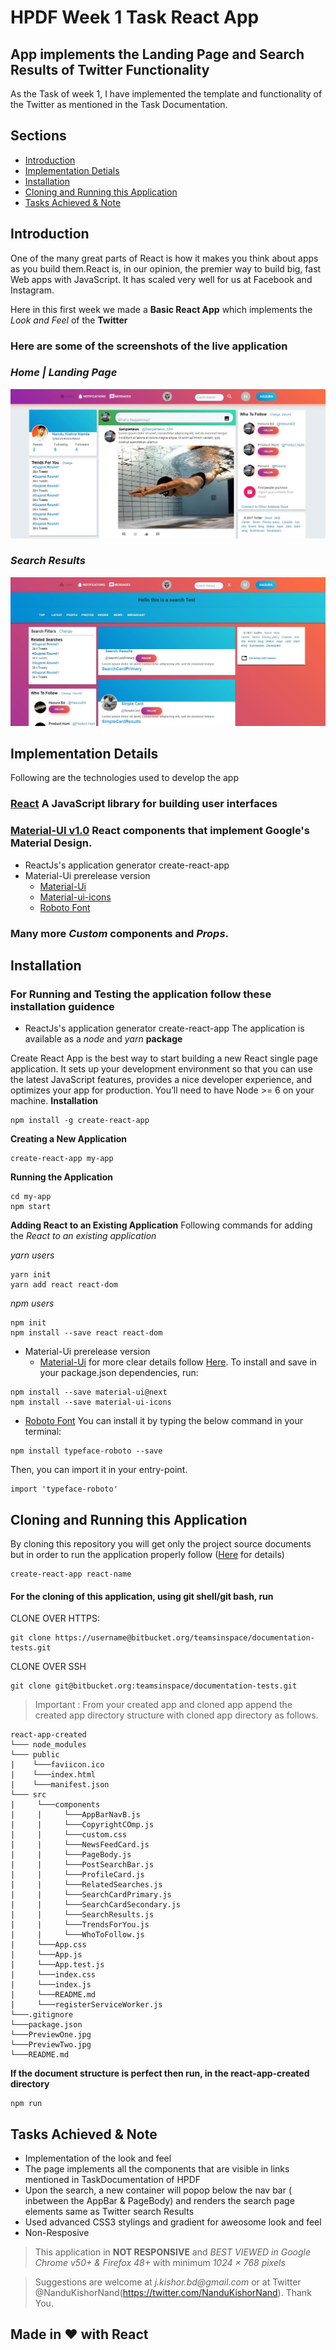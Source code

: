 # HPDF Week 1 Task React App
## App implements the Landing Page and Search Results of Twitter Functionality 
As the Task of week 1, I have implemented the template and functionality of the Twitter as mentioned in the Task Documentation.

## Sections 
* [Introduction](#introduction)
* [Implementation Detials](#implementation-details)
* [Installation](#installation)
* [Cloning and Running this Application](#cloning-running-this-application)
* [Tasks Achieved & Note ](#task-achieved-&-note)

## Introduction
One of the many great parts of React is how it makes you think about apps as you build them.React is, in our opinion, the premier way to build big, fast Web apps with JavaScript. It has scaled very well for us at Facebook and Instagram. 

Here in this first week we made a **Basic React App** which implements the *Look and Feel* of the **Twitter** 

### Here are some of the **screenshots** of the live application
### _Home | Landing Page_
[pic-1]:https://github.com/NandaKishorJeripothula/HPDF-Week-1-Task---React-App/blob/master/PreviewOne.JPG
[pic-2]:https://github.com/NandaKishorJeripothula/HPDF-Week-1-Task---React-App/blob/master/PreviewTwo.JPG
![Alt text][pic-1]
### _Search Results_
![Alt text][pic-2]

## Implementation Details
 Following are the technologies used to develop the app
### [React](https://reactjs.org) A JavaScript library for building user interfaces
### [Material-UI v1.0](https://material-ui-next.com) React components that implement Google's Material Design.

- ReactJs's application generator create-react-app
- Material-Ui prerelease version 
    - [Material-Ui](https://www.npmjs.org/package/material-ui)
    - [Material-ui-icons](https://material.io/icons/)
    - [Roboto Font](https://fonts.google.com/specimen/Roboto)
### Many more *Custom* components and *Props*.
## Installation
###    For Running and Testing the application follow these installation guidence

- ReactJs's application generator create-react-app
    The application is available as a _node_ and _yarn_
     **package**

     
Create React App is the best way to start building a new React single page application. It sets up your development environment so that you can use the latest JavaScript features, provides a nice developer experience, and optimizes your app for production. You’ll need to have Node >= 6 on your machine.
**Installation**
```
npm install -g create-react-app
```

**Creating a New Application**
```
create-react-app my-app
```

**Running the Application**
```
cd my-app
npm start
```
**Adding React to an Existing Application**
    Following commands for adding the _React to an existing application_
    
_yarn users_
```
yarn init
yarn add react react-dom
```
_npm users_

```
npm init
npm install --save react react-dom
```
    
- Material-Ui prerelease version 
    - [Material-Ui](https://www.npmjs.org/package/material-ui)
    for more clear details follow [Here](https://material-ui-next.com/getting-started/installation/).
To install and save in your package.json dependencies, run:

```
npm install --save material-ui@next
npm install --save material-ui-icons
```
   
- [Roboto Font](https://fonts.google.com/specimen/Roboto)
    You can install it by typing the below command in your terminal:
```
npm install typeface-roboto --save
```
Then, you can import it in your entry-point.

```
import 'typeface-roboto'
```

## Cloning and Running this Application

By cloning this repository you will get only the project source documents but in order to run the application properly 
follow ([Here]((#installation)) for details) 
```
create-react-app react-name
```

#### For the cloning of this application, using git shell/git bash, run 
CLONE OVER HTTPS:
```
git clone https://username@bitbucket.org/teamsinspace/documentation-tests.git
```
CLONE OVER SSH
```
git clone git@bitbucket.org:teamsinspace/documentation-tests.git
```
>Important : From your created app and cloned app append the  created app directory structure with cloned app directory as follows.
```
react-app-created
└─── node_modules
└─── public
|    └───faviicon.ico
|    └───index.html
|    └───manifest.json
└─── src
|     └───components
|     |     └───AppBarNavB.js
|     |     └───CopyrightCOmp.js
|     |     └───custom.css
|     |     └───NewsFeedCard.js
|     |     └───PageBody.js
|     |     └───PostSearchBar.js
|     |     └───ProfileCard.js
|     |     └───RelatedSearches.js
|     |     └───SearchCardPrimary.js
|     |     └───SearchCardSecondary.js
|     |     └───SearchResults.js
|     |     └───TrendsForYou.js
|     |     └───WhoToFollow.js
|     └───App.css
|     └───App.js 
|     └───App.test.js
|     └───index.css
|     └───index.js
|     └───README.md 
|     └───registerServiceWorker.js    
└───.gitignore
└───package.json
└───PreviewOne.jpg
└───PreviewTwo.jpg
└───README.md     
```

**If the document structure is perfect then run, in the react-app-created directory**
```
npm run 
```

## Tasks Achieved & Note 

- Implementation of the look and feel
- The page implements all the components that are visible in links mentioned in TaskDocumentation of HPDF
- Upon the search, a new container will popop below the nav bar ( inbetween the AppBar & PageBody) and renders the search page elements same as Twitter search Results
- Used advanced CSS3 stylings and gradient for aweosome look and feel
- Non-Resposive
>This application in **NOT RESPONSIVE** and _BEST VIEWED in Google Chrome v50+ & Firefox 48+_ with minimum _1024 × 768 pixels_


>Suggestions are welcome at _j.kishor.bd@gmail.com_ or at Twitter @NanduKishorNand(https://twitter.com/NanduKishorNand). Thank You. 


## Made in    :heart:     with React 
